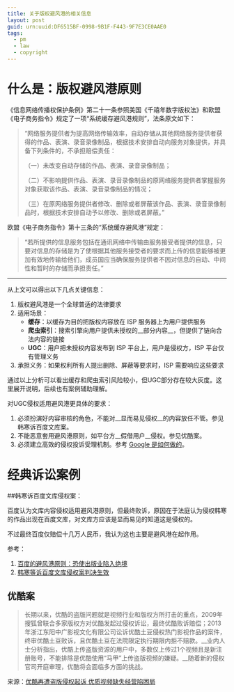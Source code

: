 ```yaml
---
title: 关于版权避风港的相关信息
layout: post
guid: urn:uuid:DF6515BF-0998-9B1F-F443-9F7E3CE0AAE0
tags:
  - pm
  - law
  - copyright
---
```


# 什么是：版权避风港原则

《信息网络传播权保护条例》第二十一条参照美国《千禧年数字版权法》和欧盟《电子商务指令》规定了一项“系统缓存避风港规则”，法条原文如下：

>  “网络服务提供者为提高网络传输效率，自动存储从其他网络服务提供者获得的作品、表演、录音录像制品，根据技术安排自动向服务对象提供，并具备下列条件的，不承担赔偿责任：
> 
> （一）未改变自动存储的作品、表演、录音录像制品；
> 
> （二）不影响提供作品、表演、录音录像制品的原网络服务提供者掌握服务对象获取该作品、表演、录音录像制品的情况；
> 
> （三）在原网络服务提供者修改、删除或者屏蔽该作品、表演、录音录像制品时，根据技术安排自动予以修改、删除或者屏蔽。”

欧盟《电子商务指令》第十三条的“系统缓存避风港”规定：

>“若所提供的信息服务包括在通讯网络中传输由服务接受者提供的信息，只要对信息的存储是为了使根据其他服务接受者的要求而上传的信息能够被更加有效地传输给他们，成员国应当确保服务提供者不因对信息的自动、中间性和暂时的存储而承担责任。”

--------

从上文可以得出以下几点关键信息：

1. 版权避风港是一个全球普适的法律要求
2. 适用场景：
	* __缓存__：以缓存为目的把版权内容放在 ISP 服务器上为用户提供服务
	* __爬虫索引__：搜索引擎向用户提供未授权的__部分内容__，但提供了链向合法内容的链接
	* __UGC__：用户把未授权内容发布到 ISP 平台上，用户是侵权方，ISP 平台仅有管理义务
3. 承担义务：如果权利所有人提出删除、屏蔽等要求时，ISP 需要响应这些要求

通过以上分析可以看出缓存和爬虫索引风险较小，但UGC部分存在较大灰度。这里展开说明，后续也有案例辅助理解。

对UGC侵权适用避风港更具体的要求：

1. 必须扮演好内容审核的角色，不能对__显而易见侵权__的内容放任不管。参见韩寒诉百度文库案。
2. 不能恶意套用避风港原则，如平台方__假借用户__侵权。参见优酷案。
3. 必须建立高效的侵权投诉受理机制。参考 [Google 是如何做的](https://support.google.com/legal/troubleshooter/1114905?hl=zh-Hans)。


# 经典诉讼案例

##韩寒诉百度文库侵权案：

百度认为文库内容侵权适用避风港原则，但最终败诉，原因在于法庭认为侵权韩寒的作品出现在百度文库，对文库方应该是显而易见的知道这是侵权的。

不过最终百度仅赔偿十几万人民币，我认为这也主要是避风港在起作用。

参考：
1. [百度的避风港原则：恐使出版业陷入绝境](http://tech.ifeng.com/internet/special/baiduwenku/content-1/detail_2011_03/26/5383100_0.shtml)
2. [韩寒等诉百度文库侵权案判决生效](http://ip.people.com.cn/n/2012/1029/c136655-19424360.html)

## 优酷案

> 长期以来，优酷的盗版问题就是视频行业和版权方所打击的重点，2009年搜狐曾联合多家版权方对优酷发起过侵权诉讼，最终优酷败诉赔偿；2013年浙江东阳中广影视文化有限公司讼诉优酷土豆侵权热门影视作品的案件，终审优酷土豆败诉，且优酷土豆在法院限定执行期限内拒不赔款。__业内人士分析指出，优酷上传盗版资源的用户中，多数仅上传过1个视频且是新注册账号，不能排除是优酷使用“马甲”上传盗版视频的嫌疑。__随着新的侵权官司开庭审理，优酷将会面临多方面的挑战。

来源：[优酷再遭盗版侵权起诉 优质视频缺失经营陷困局](http://tech.southcn.com/t/2014-03/20/content_95482340.htm)
